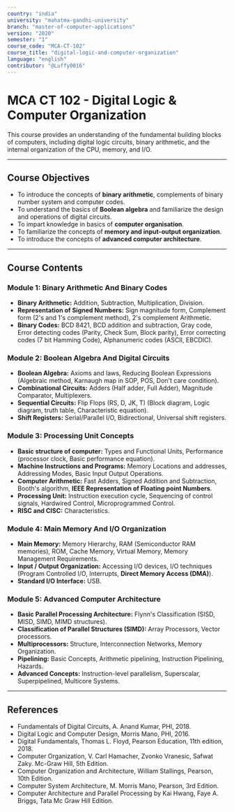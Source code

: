 ```yaml
---
country: "india"
university: "mahatma-gandhi-university"
branch: "master-of-computer-applications"
version: "2020"
semester: "1"
course_code: "MCA-CT-102"
course_title: "digital-logic-and-computer-organization"
language: "english"
contributor: "@Luffy0016"
---
```

# MCA CT 102 - Digital Logic & Computer Organization

This course provides an understanding of the fundamental building blocks of computers, including digital logic circuits, binary arithmetic, and the internal organization of the CPU, memory, and I/O.

---
## Course Objectives

* To introduce the concepts of **binary arithmetic**, complements of binary number system and computer codes.
* To understand the basics of **Boolean algebra** and familiarize the design and operations of digital circuits.
* To impart knowledge in basics of **computer organisation**.
* To familiarize the concepts of **memory and input-output organization**.
* To introduce the concepts of **advanced computer architecture**.

---
## Course Contents

### Module 1: Binary Arithmetic And Binary Codes
* **Binary Arithmetic:** Addition, Subtraction, Multiplication, Division.
* **Representation of Signed Numbers:** Sign magnitude form, Complement form (2's and 1's complement method), 2's complement Arithmetic.
* **Binary Codes:** BCD 8421, BCD addition and subtraction, Gray code, Error detecting codes (Parity, Check Sum, Block parity), Error correcting codes (7 bit Hamming Code), Alphanumeric codes (ASCII, EBCDIC).

### Module 2: Boolean Algebra And Digital Circuits
* **Boolean Algebra:** Axioms and laws, Reducing Boolean Expressions (Algebraic method, Karnaugh map in SOP, POS, Don't care condition).
* **Combinational Circuits:** Adders (Half adder, Full Adder), Magnitude Comparator, Multiplexers.
* **Sequential Circuits:** Flip Flops (RS, D, JK, T) (Block diagram, Logic diagram, truth table, Characteristic equation).
* **Shift Registers:** Serial/Parallel I/O, Bidirectional, Universal shift registers.

### Module 3: Processing Unit Concepts
* **Basic structure of computer:** Types and Functional Units, Performance (processor clock, Basic performance equation).
* **Machine Instructions and Programs:** Memory Locations and addresses, Addressing Modes, Basic Input Output Operations.
* **Computer Arithmetic:** Fast Adders, Signed Addition and Subtraction, Booth's algorithm, **IEEE Representation of Floating point Numbers**.
* **Processing Unit:** Instruction execution cycle, Sequencing of control signals, Hardwired Control, Microprogrammed Control.
* **RISC and CISC:** Characteristics.

### Module 4: Main Memory And I/O Organization
* **Main Memory:** Memory Hierarchy, RAM (Semiconductor RAM memories), ROM, Cache Memory, Virtual Memory, Memory Management Requirements.
* **Input / Output Organization:** Accessing I/O devices, I/O techniques (Program Controlled I/O, Interrupts, **Direct Memory Access (DMA)**).
* **Standard I/O Interface:** USB.

### Module 5: Advanced Computer Architecture
* **Basic Parallel Processing Architecture:** Flynn's Classification (SISD, MISD, SIMD, MIMD structures).
* **Classification of Parallel Structures (SIMD):** Array Processors, Vector processors.
* **Multiprocessors:** Structure, Interconnection Networks, Memory Organization.
* **Pipelining:** Basic Concepts, Arithmetic pipelining, Instruction Pipelining, Hazards.
* **Advanced Concepts:** Instruction-level parallelism, Superscalar, Superpipelined, Multicore Systems.

---
## References
* Fundamentals of Digital Circuits, A. Anand Kumar, PHI, 2018.
* Digital Logic and Computer Design, Morris Mano, PHI, 2016.
* Digital Fundamentals, Thomas L. Floyd, Pearson Education, 11th edition, 2018.
* Computer Organization, V. Carl Hamacher, Zvonko Vranesic, Safwat Zaky. Mc-Graw Hill, 5th Edition.
* Computer Organization and Architecture, William Stallings, Pearson, 10th Edition.
* Computer System Architecture, M. Morris Mano, Pearson, 3rd Edition.
* Computer Architecture and Parallel Processing by Kai Hwang, Faye A. Briggs, Tata Mc Graw Hill Edition.

